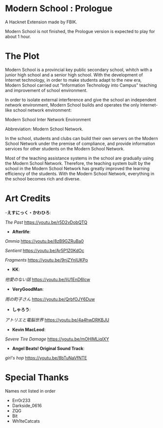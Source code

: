# Modern School : Prologue
A Hacknet Extension made by FBIK.

Modern School is not finished, the Prologue version is expected to play for about 1 hour. 

# The Plot
Modern School is a provincial key public secondary school, whitch with a junior high school and a senior high school. With the development of Internet technology, in order to make students adapt to the new era, Modern School carried out "Information Technology into Campus" teaching and improvement of school environment.

In order to isolate external interference and give the school an independent network environment, Modern School builds and operates the only Internet-like school network environment:

Modern School Inter Network Environment

Abbreviation: Modern School Network.

In the school, students and clubs can build their own servers on the Modern School Network under the premise of compliance, and provide information services for other students on the Modern School Network.

Most of the teaching assistance systems in the school are gradually using the Modern School Network. Therefore, the teaching system built by the school in the Modern School Network has greatly improved the learning efficiency of the students. With the Modern School Network, everything in the school becomes rich and diverse.

# Art Credits
-**えすにっく・かわひろ**:
  
*The Past* 
<https://youtu.be/r5D2vDobQTQ>

- **Afterlife**:

*Ommia*
<https://youtu.be/8zB9GZRuBa0>

*Sentient*
<https://youtu.be/Ar5P1Z0KdOc>

*Fragments*
<https://youtu.be/9njZYnIUKPo>

- **KK**:

*他愛のない話*
<https://youtu.be/liU1EnD6lcw>

- **VeryGoodMan**:

*雨の町子さん*
<https://youtu.be/QrbfOJY6Duw>

- **しゃろう**:

*アトリエと電脳世界*
<https://youtu.be/4a4hwDRKBJU>

- **Kevin MacLeod**:

*Severe Tire Damage*
<https://youtu.be/mOHlMLiqIXY>

- **Angel Beats! Original Sound Track**:

*girl's hop*
<https://youtu.be/8bTuNaVfNTE>

# Special Thanks
Names not listed in order
- Err0r233
- Darkside_0616
- ZQG
- Bit
- Wh1teCatcats
